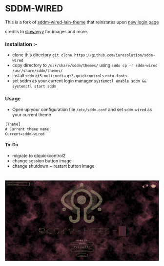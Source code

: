 # SDDM-WIRED


This is a fork of [sddm-wired-lain-theme](https://github.com/lll2yu/sddm-lain-wired-theme) that reinstates upon [new login page](https://fauux.neocities.org/login) 


credits to [slowayyy](https://github.com/slowayy/SDDM-Lain-Wired/) for images and more.

### Installation :-

- clone this directory `git clone https://github.com/ioresolution/sddm-wired`
- copy directory to  `/usr/share/sddm/themes/` using `sudo cp -r sddm-wired /usr/share/sddm/themes/`
- install ```sddm``` ```qt5-multimedia```  ```qt5-quickcontrols``` ````noto-fonts````
- set sddm as your current login manager ```systemctl enable sddm && systemctl start sddm```

### Usage
- Open up your configuration file `/etc/sddm.conf` and set `sddm-wired` as your current theme

```shell
[Theme]
# Current theme name
Current=sddm-wired
```

#### To-Do 
- migrate to qtquickcontrol2
- change session button image
- change shutdown + restart button image
#
![](https://github.com/ioresolution/sddm-wired/blob/main/Preview.png)
